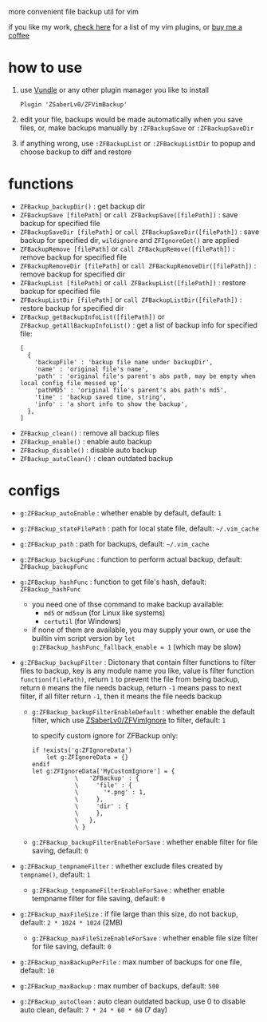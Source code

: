 
more convenient file backup util for vim

if you like my work, [check here](https://github.com/ZSaberLv0?utf8=%E2%9C%93&tab=repositories&q=ZFVim) for a list of my vim plugins,
or [buy me a coffee](https://github.com/ZSaberLv0/ZSaberLv0)

# how to use

1. use [Vundle](https://github.com/VundleVim/Vundle.vim) or any other plugin manager you like to install

    ```
    Plugin 'ZSaberLv0/ZFVimBackup'
    ```

1. edit your file, backups would be made automatically when you save files,
    or, make backups manually by `:ZFBackupSave` or `:ZFBackupSaveDir`
1. if anything wrong, use `:ZFBackupList` or `:ZFBackupListDir` to popup and choose backup to diff and restore

# functions

* `ZFBackup_backupDir()` : get backup dir
* `ZFBackupSave [filePath]` or `call ZFBackupSave([filePath])` : save backup for specified file
* `ZFBackupSaveDir [filePath]` or `call ZFBackupSaveDir([filePath])` : save backup for specified dir,
    `wildignore` and `ZFIgnoreGet()` are applied
* `ZFBackupRemove [filePath]` or `call ZFBackupRemove([filePath])` : remove backup for specified file
* `ZFBackupRemoveDir [filePath]` or `call ZFBackupRemoveDir([filePath])` : remove backup for specified dir
* `ZFBackupList [filePath]` or `call ZFBackupList([filePath])` : restore backup for specified file
* `ZFBackupListDir [filePath]` or `call ZFBackupListDir([filePath])` : restore backup for specified dir
* `ZFBackup_getBackupInfoList([filePath])` or `ZFBackup_getAllBackupInfoList()` :
    get a list of backup info for specified file:
    ```
    [
      {
        'backupFile' : 'backup file name under backupDir',
        'name' : 'original file's name',
        'path' : 'original file's parent's abs path, may be empty when local config file messed up',
        'pathMD5' : 'original file's parent's abs path's md5',
        'time' : 'backup saved time, string',
        'info' : 'a short info to show the backup',
      },
    ]
    ```
* `ZFBackup_clean()` : remove all backup files
* `ZFBackup_enable()` : enable auto backup
* `ZFBackup_disable()` : disable auto backup
* `ZFBackup_autoClean()` : clean outdated backup

# configs

* `g:ZFBackup_autoEnable` : whether enable by default, default: `1`
* `g:ZFBackup_stateFilePath` : path for local state file, default: `~/.vim_cache`
* `g:ZFBackup_path` : path for backups, default: `~/.vim_cache`
* `g:ZFBackup_backupFunc` : function to perform actual backup, default: `ZFBackup_backupFunc`
* `g:ZFBackup_hashFunc` : function to get file's hash, default: `ZFBackup_hashFunc`
    * you need one of thse command to make backup available:
        * `md5` or `md5sum` (for Linux like systems)
        * `certutil` (for Windows)
    * if none of them are available,
        you may supply your own,
        or use the builtin vim script version by `let g:ZFBackup_hashFunc_fallback_enable = 1`
        (which may be slow)
* `g:ZFBackup_backupFilter` : Dictonary that contain filter functions to filter files to backup,
    key is any module name you like,
    value is filter function `function(filePath)`,
    return `1` to prevent the file from being backup,
    return `0` means the file needs backup,
    return `-1` means pass to next filter,
    if all filter return `-1`, then it means the file needs backup
    * `g:ZFBackup_backupFilterEnableDefault` : whether enable the default filter,
        which use [ZSaberLv0/ZFVimIgnore](https://github.com/ZSaberLv0/ZFVimIgnore) to filter,
        default: `1`

        to specify custom ignore for ZFBackup only:

        ```
        if !exists('g:ZFIgnoreData')
            let g:ZFIgnoreData = {}
        endif
        let g:ZFIgnoreData['MyCustomIgnore'] = {
                    \   'ZFBackup' : {
                    \     'file' : {
                    \       '*.png' : 1,
                    \     },
                    \     'dir' : {
                    \     },
                    \   },
                    \ }
        ```
    * `g:ZFBackup_backupFilterEnableForSave` : whether enable filter for file saving, default: `0`

* `g:ZFBackup_tempnameFilter` : whether exclude files created by `tempname()`, default: `1`
    * `g:ZFBackup_tempnameFilterEnableForSave` : whether enable tempname filter for file saving, default: `0`
* `g:ZFBackup_maxFileSize` : if file large than this size, do not backup, default: `2 * 1024 * 1024` (2MB)
    * `g:ZFBackup_maxFileSizeEnableForSave` : whether enable file size filter for file saving, default: `0`
* `g:ZFBackup_maxBackupPerFile` : max number of backups for one file, default: `10`
* `g:ZFBackup_maxBackup` : max number of backups, default: `500`
* `g:ZFBackup_autoClean` : auto clean outdated backup, use 0 to disable auto clean, default: `7 * 24 * 60 * 60` (7 day)

